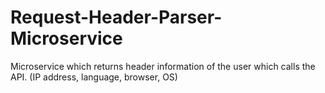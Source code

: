 # Request-Header-Parser-Microservice
Microservice which returns header information of the user which calls the API. (IP address, language, browser, OS)
